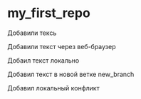 ﻿# my_first_repo

Добавили тексь

Добавили текст через веб-браузер

Добаил текст локально

Добавил текст в новой ветке new_branch


Добавил локальный конфликт

